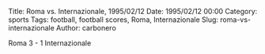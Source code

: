 Title: Roma vs. Internazionale, 1995/02/12
Date: 1995/02/12 00:00
Category: sports
Tags: football, football scores, Roma, Internazionale
Slug: roma-vs-internazionale
Author: carbonero


Roma 3 - 1 Internazionale
